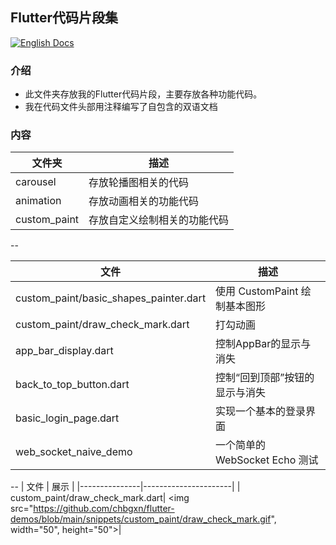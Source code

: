 ## Flutter代码片段集

[![English Docs](https://img.shields.io/badge/Docs-English-green?style=flat-square)](README.md)

### 介绍
- 此文件夹存放我的Flutter代码片段，主要存放各种功能代码。
- 我在代码文件头部用注释编写了自包含的双语文档

### 内容
| 文件夹          | 描述      |
|---------------|----------------------|
| carousel | 存放轮播图相关的代码      |
| animation | 存放动画相关的功能代码      |
| custom_paint | 存放自定义绘制相关的功能代码      |

--

| 文件          | 描述      |
|---------------|----------------------|
| custom_paint/basic_shapes_painter.dart|	使用 CustomPaint 绘制基本图形|
| custom_paint/draw_check_mark.dart|	打勾动画|
| app_bar_display.dart|	控制AppBar的显示与消失|
| back_to_top_button.dart	| 控制“回到顶部”按钮的显示与消失 |
| basic_login_page.dart | 实现一个基本的登录界面     |
| web_socket_naive_demo | 一个简单的 WebSocket Echo 测试      |

--
| 文件          | 展示      |
|---------------|----------------------|
| custom_paint/draw_check_mark.dart|	<img src="https://github.com/chbgxn/flutter-demos/blob/main/snippets/custom_paint/draw_check_mark.gif", width="50", height="50">|


